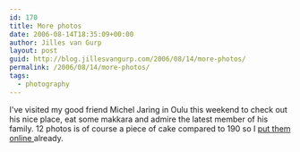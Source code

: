 ```yaml
---
id: 170
title: More photos
date: 2006-08-14T18:35:09+00:00
author: Jilles van Gurp
layout: post
guid: http://blog.jillesvangurp.com/2006/08/14/more-photos/
permalink: /2006/08/14/more-photos/
tags:
  - photography
---
```

I've visited my good friend Michel Jaring in Oulu this weekend to check out his nice place, eat some makkara and admire the latest member of his family. 12 photos is of course a piece of cake compared to 190 so I [put them online ](https://www.jillesvangurp.com/Album/2006/2006%20VIII%20Oulu/index.html)already.